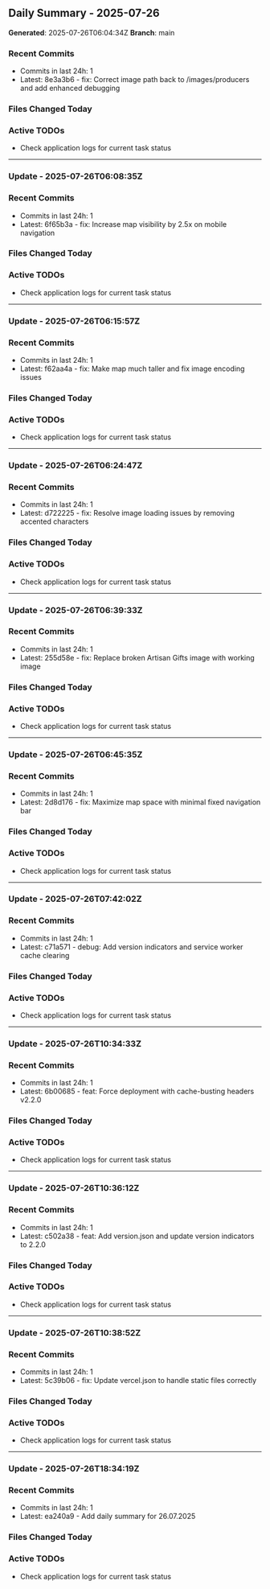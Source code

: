 ## Daily Summary - 2025-07-26

**Generated**: 2025-07-26T06:04:34Z
**Branch**: main


### Recent Commits
- Commits in last 24h: 1
- Latest: 8e3a3b6 - fix: Correct image path back to /images/producers and add enhanced debugging

### Files Changed Today

### Active TODOs
- Check application logs for current task status


---

### Update - 2025-07-26T06:08:35Z

### Recent Commits
- Commits in last 24h: 1
- Latest: 6f65b3a - fix: Increase map visibility by 2.5x on mobile navigation

### Files Changed Today

### Active TODOs
- Check application logs for current task status


---

### Update - 2025-07-26T06:15:57Z

### Recent Commits
- Commits in last 24h: 1
- Latest: f62aa4a - fix: Make map much taller and fix image encoding issues

### Files Changed Today

### Active TODOs
- Check application logs for current task status


---

### Update - 2025-07-26T06:24:47Z

### Recent Commits
- Commits in last 24h: 1
- Latest: d722225 - fix: Resolve image loading issues by removing accented characters

### Files Changed Today

### Active TODOs
- Check application logs for current task status


---

### Update - 2025-07-26T06:39:33Z

### Recent Commits
- Commits in last 24h: 1
- Latest: 255d58e - fix: Replace broken Artisan Gifts image with working image

### Files Changed Today

### Active TODOs
- Check application logs for current task status


---

### Update - 2025-07-26T06:45:35Z

### Recent Commits
- Commits in last 24h: 1
- Latest: 2d8d176 - fix: Maximize map space with minimal fixed navigation bar

### Files Changed Today

### Active TODOs
- Check application logs for current task status


---

### Update - 2025-07-26T07:42:02Z

### Recent Commits
- Commits in last 24h: 1
- Latest: c71a571 - debug: Add version indicators and service worker cache clearing

### Files Changed Today

### Active TODOs
- Check application logs for current task status


---

### Update - 2025-07-26T10:34:33Z

### Recent Commits
- Commits in last 24h: 1
- Latest: 6b00685 - feat: Force deployment with cache-busting headers v2.2.0

### Files Changed Today

### Active TODOs
- Check application logs for current task status


---

### Update - 2025-07-26T10:36:12Z

### Recent Commits
- Commits in last 24h: 1
- Latest: c502a38 - feat: Add version.json and update version indicators to 2.2.0

### Files Changed Today

### Active TODOs
- Check application logs for current task status


---

### Update - 2025-07-26T10:38:52Z

### Recent Commits
- Commits in last 24h: 1
- Latest: 5c39b06 - fix: Update vercel.json to handle static files correctly

### Files Changed Today

### Active TODOs
- Check application logs for current task status


---

### Update - 2025-07-26T18:34:19Z

### Recent Commits
- Commits in last 24h: 1
- Latest: ea240a9 - Add daily summary for 26.07.2025

### Files Changed Today

### Active TODOs
- Check application logs for current task status

